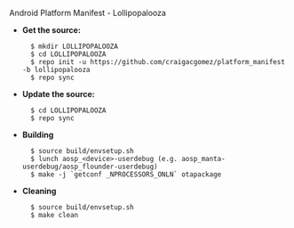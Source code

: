 Android Platform Manifest - Lollipopalooza

- **Get the source:**

        $ mkdir LOLLIPOPALOOZA
        $ cd LOLLIPOPALOOZA
        $ repo init -u https://github.com/craigacgomez/platform_manifest -b lollipopalooza
        $ repo sync

- **Update the source:**

        $ cd LOLLIPOPALOOZA
        $ repo sync

- **Building**

        $ source build/envsetup.sh
        $ lunch aosp_<device>-userdebug (e.g. aosp_manta-userdebug/aosp_flounder-userdebug)
        $ make -j `getconf _NPROCESSORS_ONLN` otapackage

- **Cleaning**

        $ source build/envsetup.sh
        $ make clean
